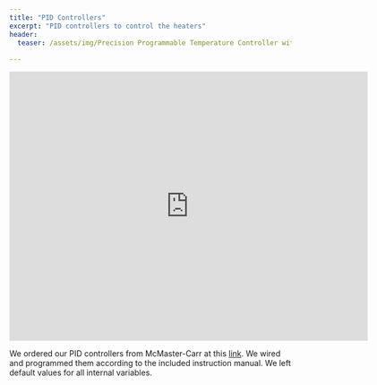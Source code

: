 ```yaml
---
title: "PID Controllers"
excerpt: "PID controllers to control the heaters"
header:
  teaser: /assets/img/Precision Programmable Temperature Controller with Relay Output.png
  
---
```


<iframe src="https://myhub.autodesk360.com/ue2fc2baa/shares/public/SH512d4QTec90decfa6e3c77e36053dd020f?mode=embed" width="640" height="480" allowfullscreen="true" webkitallowfullscreen="true" mozallowfullscreen="true"  frameborder="0"></iframe>

We ordered our PID controllers from McMaster-Carr at this [link](https://www.mcmaster.com/38615K71/). We wired and programmed them according to the included instruction manual. We left default values for all internal variables.
